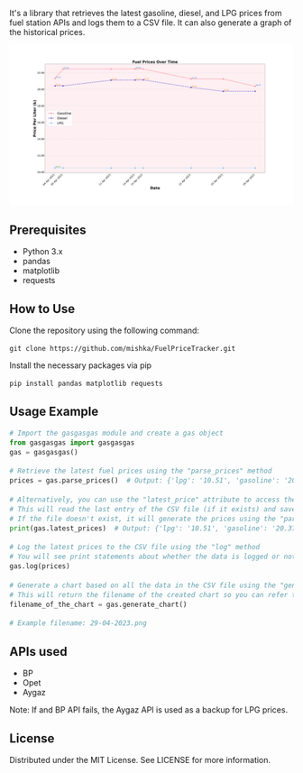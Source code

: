 It's a library that retrieves the latest gasoline, diesel, and LPG prices from fuel station APIs and logs them to a CSV file. It can also generate a graph of the historical prices.

![alt text](https://github.com/mishka/FuelPriceTracker/blob/main/29-04-2023.png?raw=true)
## Prerequisites
 - Python 3.x
 - pandas
 - matplotlib
 - requests
 
## How to Use
Clone the repository using the following command:

`git clone https://github.com/mishka/FuelPriceTracker.git`

Install the necessary packages via pip

`pip install pandas matplotlib requests`

## Usage Example

```python
# Import the gasgasgas module and create a gas object
from gasgasgas import gasgasgas
gas = gasgasgas()

# Retrieve the latest fuel prices using the "parse_prices" method
prices = gas.parse_prices()  # Output: {'lpg': '10.51', 'gasoline': '20.37', 'diesel': '19.76'}

# Alternatively, you can use the "latest_price" attribute to access the latest prices
# This will read the last entry of the CSV file (if it exists) and save it in this attribute
# If the file doesn't exist, it will generate the prices using the "parse_price" method
print(gas.latest_prices)  # Output: {'lpg': '10.51', 'gasoline': '20.37', 'diesel': '19.76'}

# Log the latest prices to the CSV file using the "log" method
# You will see print statements about whether the data is logged or not, depending on if the data has changed since the last run
gas.log(prices)

# Generate a chart based on all the data in the CSV file using the "generate_char" method
# This will return the filename of the created chart so you can refer to it later
filename_of_the_chart = gas.generate_chart()

# Example filename: 29-04-2023.png
```

## APIs used
 - BP  
 - Opet  
 - Aygaz  
 
Note: If and BP API fails, the Aygaz API is used as a backup for LPG prices.

## License
Distributed under the MIT License. See LICENSE for more information.
